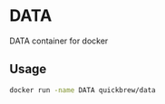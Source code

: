 DATA
=========

DATA container for docker

## Usage

```bash
docker run -name DATA quickbrew/data
```
